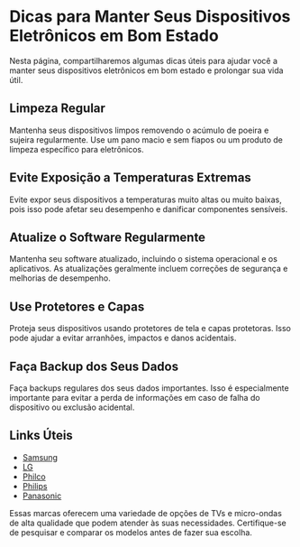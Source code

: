 # Dicas para Manter Seus Dispositivos Eletrônicos em Bom Estado

Nesta página, compartilharemos algumas dicas úteis para ajudar você a manter seus dispositivos eletrônicos em bom estado e prolongar sua vida útil.

## Limpeza Regular

Mantenha seus dispositivos limpos removendo o acúmulo de poeira e sujeira regularmente. Use um pano macio e sem fiapos ou um produto de limpeza específico para eletrônicos.

## Evite Exposição a Temperaturas Extremas

Evite expor seus dispositivos a temperaturas muito altas ou muito baixas, pois isso pode afetar seu desempenho e danificar componentes sensíveis.

## Atualize o Software Regularmente

Mantenha seu software atualizado, incluindo o sistema operacional e os aplicativos. As atualizações geralmente incluem correções de segurança e melhorias de desempenho.

## Use Protetores e Capas

Proteja seus dispositivos usando protetores de tela e capas protetoras. Isso pode ajudar a evitar arranhões, impactos e danos acidentais.

## Faça Backup dos Seus Dados

Faça backups regulares dos seus dados importantes. Isso é especialmente importante para evitar a perda de informações em caso de falha do dispositivo ou exclusão acidental.

## Links Úteis

- [Samsung](https://www.samsung.com/br/)
- [LG](https://www.lg.com/br)
- [Philco](https://www.philco.com.br/)
- [Philips](https://www.philips.com.br/)
- [Panasonic](https://www.panasonic.com/br/)

Essas marcas oferecem uma variedade de opções de TVs e micro-ondas de alta qualidade que podem atender às suas necessidades. Certifique-se de pesquisar e comparar os modelos antes de fazer sua escolha.







